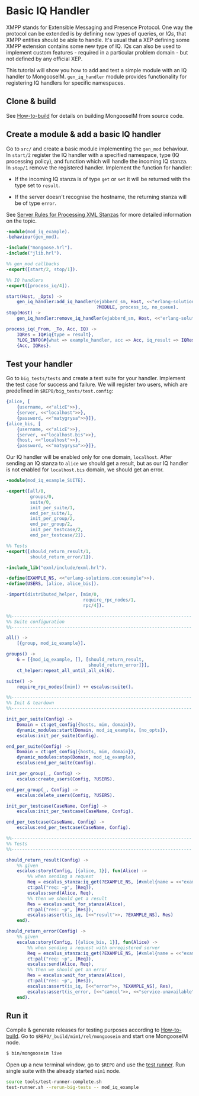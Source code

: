 # Basic IQ Handler

XMPP stands for Extensible Messaging and Presence Protocol.
One way the protocol can be extended is by defining new types of queries,
or _IQs_, that XMPP entities should be able to handle.
It's usual that a XEP defining some XMPP extension contains some new type of IQ.
IQs can also be used to implement custom features - required
in a particular problem domain - but not defined by any official XEP.

This tutorial will show you how to add and test a simple module with an IQ
handler to MongooseIM.
`gen_iq_handler` module provides functionality for registering IQ
handlers for specific namespaces.


## Clone & build

See [How-to-build](../../user-guide/How-to-build) for details on building MongooseIM
from source code.


## Create a module & add a basic IQ handler

Go to `src/` and create a basic module implementing the `gen_mod` behaviour.
In `start/2` register the IQ handler with a specified namespace, type
(IQ processing policy), and function which will handle the incoming IQ stanza.
In `stop/1` remove the registered handler.
Implement the function for handler:

* If the incoming IQ stanza is of type `get` or `set` it will be
  returned with the type set to `result`.

* If the server doesn't recognise the hostname, the returning stanza
  will be of type `error`.

See [Server Rules for Processing XML Stanzas](https://tools.ietf.org/html/rfc6120#section-10) for more
detailed information on the topic.

```erlang
-module(mod_iq_example).
-behaviour(gen_mod).

-include("mongoose.hrl").
-include("jlib.hrl").

%% gen_mod callbacks
-export([start/2, stop/1]).

%% IQ handlers
-export([process_iq/4]).

start(Host, _Opts) ->
    gen_iq_handler:add_iq_handler(ejabberd_sm, Host, <<"erlang-solutions.com:example">>,
                                  ?MODULE, process_iq, no_queue).
stop(Host) ->
    gen_iq_handler:remove_iq_handler(ejabberd_sm, Host, <<"erlang-solutions.com:example">>).

process_iq(_From, _To, Acc, IQ) ->
    IQRes = IQ#iq{type = result},
    ?LOG_INFO(#{what => example_handler, acc => Acc, iq_result => IQRes}),
    {Acc, IQRes}.
```


## Test your handler

Go to `big_tests/tests` and create a test suite for your handler.
Implement the test case for success and failure.
We will register two users, which are predefined in `$REPO/big_tests/test.config`:

```erlang
{alice, [
    {username, <<"alicE">>},
    {server, <<"localhost">>},
    {password, <<"matygrysa">>}]},
{alice_bis, [
    {username, <<"alicE">>},
    {server, <<"localhost.bis">>},
    {host, <<"localhost">>},
    {password, <<"matygrysa">>}]},
```

Our IQ handler will be enabled only for one domain, `localhost`.
After sending an IQ stanza to `alice` we should get a result, but as our IQ
handler is not enabled for `localhost.bis` domain, we should get an error.

```erlang
-module(mod_iq_example_SUITE).

-export([all/0,
         groups/0,
         suite/0,
         init_per_suite/1,
         end_per_suite/1,
         init_per_group/2,
         end_per_group/2,
         init_per_testcase/2,
         end_per_testcase/2]).

%% Tests
-export([should_return_result/1,
         should_return_error/1]).

-include_lib("exml/include/exml.hrl").

-define(EXAMPLE_NS, <<"erlang-solutions.com:example">>).
-define(USERS, [alice, alice_bis]).

-import(distributed_helper, [mim/0,
                             require_rpc_nodes/1,
                             rpc/4]).

%%--------------------------------------------------------------------
%% Suite configuration
%%--------------------------------------------------------------------

all() ->
    [{group, mod_iq_example}].

groups() ->
    G = [{mod_iq_example, [], [should_return_result,
                               should_return_error]}],
    ct_helper:repeat_all_until_all_ok(G).

suite() ->
    require_rpc_nodes([mim]) ++ escalus:suite().

%%--------------------------------------------------------------------
%% Init & teardown
%%--------------------------------------------------------------------

init_per_suite(Config) ->
    Domain = ct:get_config({hosts, mim, domain}),
    dynamic_modules:start(Domain, mod_iq_example, [no_opts]),
    escalus:init_per_suite(Config).

end_per_suite(Config) ->
    Domain = ct:get_config({hosts, mim, domain}),
    dynamic_modules:stop(Domain, mod_iq_example),
    escalus:end_per_suite(Config).

init_per_group(_, Config) ->
    escalus:create_users(Config, ?USERS).

end_per_group(_, Config) ->
    escalus:delete_users(Config, ?USERS).

init_per_testcase(CaseName, Config) ->
    escalus:init_per_testcase(CaseName, Config).

end_per_testcase(CaseName, Config) ->
    escalus:end_per_testcase(CaseName, Config).

%%--------------------------------------------------------------------
%% Tests
%%--------------------------------------------------------------------

should_return_result(Config) ->
    %% given
    escalus:story(Config, [{alice, 1}], fun(Alice) ->
        %% when sending a request
        Req = escalus_stanza:iq_get(?EXAMPLE_NS, [#xmlel{name = <<"example">>}]),
        ct:pal("req: ~p", [Req]),
        escalus:send(Alice, Req),
        %% then we should get a result
        Res = escalus:wait_for_stanza(Alice),
        ct:pal("res: ~p", [Res]),
        escalus:assert(is_iq, [<<"result">>, ?EXAMPLE_NS], Res)
    end).

should_return_error(Config) ->
    %% given
    escalus:story(Config, [{alice_bis, 1}], fun(Alice) ->
        %% when sending a request with unregistered server
        Req = escalus_stanza:iq_get(?EXAMPLE_NS, [#xmlel{name = <<"example">>}]),
        ct:pal("req: ~p", [Req]),
        escalus:send(Alice, Req),
        %% then we should get an error
        Res = escalus:wait_for_stanza(Alice),
        ct:pal("res: ~p", [Res]),
        escalus:assert(is_iq, [<<"error">>, ?EXAMPLE_NS], Res),
        escalus:assert(is_error, [<<"cancel">>, <<"service-unavailable">>], Res)
    end).
```


## Run it

Compile & generate releases for testing purposes according to
[How-to-build](../../user-guide/How-to-build/#building-the-testing-target-and-running-tests).
Go to `$REPO/_build/mim1/rel/mongooseim` and start one MongooseIM node.

```bash
$ bin/mongooseim live
```
Open up a new terminal window, go to `$REPO` and use the [test runner](Testing-MongooseIM.md).
Run single suite with the already started `mim1` node.

```bash
source tools/test-runner-complete.sh
test-runner.sh --rerun-big-tests -- mod_iq_example
```
